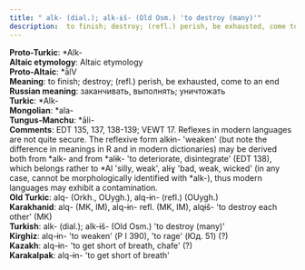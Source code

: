 ```yaml
---
title: " alk- (dial.); alk-ɨš- (Old Osm.) 'to destroy (many)'"
description:  to finish; destroy; (refl.) perish, be exhausted, come to an end
---
```


<strong>Proto-Turkic</strong>:  *Alk-<br>
<strong>Altaic etymology</strong>:  Altaic etymology<br>
<strong> Proto-Altaic</strong>:  *ā̀lV<br>
<strong>Meaning</strong>:  to finish; destroy; (refl.) perish, be exhausted, come to an end<br>
<strong>Russian meaning</strong>:  заканчивать, выполнять; уничтожать<br>
<strong>Turkic</strong>:  *Alk-<br>
<strong>Mongolian</strong>:  *ala-<br>
<strong>Tungus-Manchu</strong>:  *āli-<br>
<strong>Comments</strong>:  EDT 135, 137, 138-139; VEWT 17. Reflexes in modern languages are not quite secure. The reflexive form alkɨn- 'weaken' (but note the difference in meanings in R and in modern dictionaries) may be derived both from *alk- and from *alɨk- 'to deteriorate, disintegrate' (EDT 138), which belongs rather to *Al 'silly, weak', alɨɣ 'bad, weak, wicked' (in any case, cannot be morphologically identified with *alk-), thus modern languages may exhibit a contamination.<br>
<strong>Old Turkic</strong>:  alq- (Orkh., OUygh.), alq-ɨn- (refl.) (OUygh.)<br>
<strong>Karakhanid</strong>:  alq- (MK, IM), alq-ɨn- refl. (MK, IM), alqɨš- 'to destroy each other' (MK)<br>
<strong>Turkish</strong>:  alk- (dial.); alk-ɨš- (Old Osm.) 'to destroy (many)'<br>
<strong>Kirghiz</strong>:  alq-ɨn- 'to weaken' (Р I 390), 'to rage' (Юд. 51) (?)<br>
<strong>Kazakh</strong>:  alq-ɨn- 'to get short of breath, chafe' (?)<br>
<strong>Karakalpak</strong>:  alq-ɨn- 'to get short of breath'<br>


